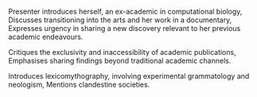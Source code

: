 
  Presenter introduces herself, an ex-academic in computational biology,
  Discusses transitioning into the arts and her work in a documentary,
  Expresses urgency in sharing a new discovery relevant to her previous academic endeavours.

  Critiques the exclusivity and inaccessibility of academic publications,
  Emphasises sharing findings beyond traditional academic channels.

  Introduces lexicomythography, involving experimental grammatology and neologism,
  Mentions clandestine societies.



